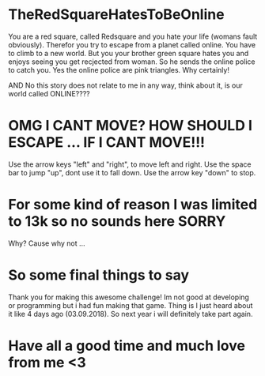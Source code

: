 # TheRedSquareHatesToBeOnline
You are a red square, called Redsquare and you hate your life (womans fault obviously).
Therefor you try to escape from a planet called online. 
You have to climb to a new world.
But you your brother green square hates you and enjoys seeing you get recjected from woman. 
So he sends the online police to catch you.
Yes the online police are pink triangles.
Why certainly!

AND No this story does not relate to me in any way, think about it, is our world called ONLINE????

# OMG I CANT MOVE? HOW SHOULD I ESCAPE ... IF I CANT MOVE!!!
Use the arrow keys "left" and "right", to move left and right.
Use the space bar to jump "up", dont use it to fall down.
Use the arrow key "down" to stop.

# For some kind of reason I was limited to 13k so no sounds here SORRY
Why? 
Cause why not ...

# So some final things to say
Thank you for making this awesome challenge!
Im not good at developing or programming but i had fun making that game.
Thing is I just heard about it like 4 days ago 
(03.09.2018).
So next year i will definitely take part again.

# Have all a good time and much love from me <3
